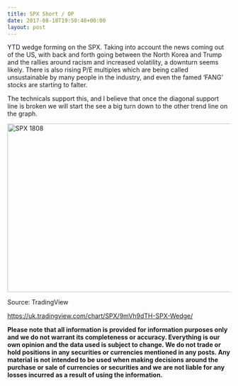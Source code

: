 ```yaml
---
title: SPX Short / OP
date: 2017-08-18T19:50:48+00:00
layout: post
---
```

YTD wedge forming on the SPX. Taking into account the news coming out of the US, with back and forth going between the North Korea and Trump and the rallies around racism and increased volatility, a downturn seems likely. There is also rising P/E multiples which are being called unsustainable by many people in the industry, and even the famed &#8216;FANG&#8217; stocks are starting to falter.

The technicals support this, and I believe that once the diagonal support line is broken we will start the see a big turn down to the other trend line on the graph.

<img loading="lazy" class="alignnone size-full wp-image-1757" src="https://empiahanalysis.files.wordpress.com/2017/08/spx-1808.png?resize=640%2C380" alt="SPX 1808" width="640" height="380" data-recalc-dims="1" /> 

Source: TradingView

<https://uk.tradingview.com/chart/SPX/9mVh9dTH-SPX-Wedge/>

**Please note that all information is provided for information purposes only and we do not warrant its completeness or accuracy. Everything is our own opinion and the data used is subject to change. We do not trade or hold positions in any securities or currencies mentioned in any posts. Any material is not intended to be used when making decisions around the purchase or sale of currencies or securities and we are not liable for any losses incurred as a result of using the information.**

&nbsp;